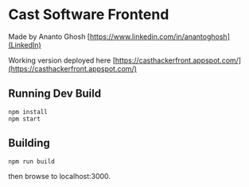 # Cast Software Frontend 

Made by Ananto Ghosh [https://www.linkedin.com/in/anantoghosh](LinkedIn)

Working version deployed here [https://casthackerfront.appspot.com/](https://casthackerfront.appspot.com/)
  
## Running Dev Build
```
npm install
npm start
```
  
## Building
```
npm run build
```

then browse to localhost:3000.
